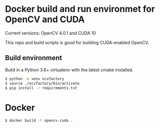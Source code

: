 # Docker build and run environmet for OpenCV and CUDA

Current versions: OpenCV 4.0.1 and CUDA 10 

This repo and build scripts is good for building CUDA-enabled OpenCV.

## Build environment

Build in a Python 3.6+ virtualenv with the latest cmake installed.

``` zsh
$ python -m venv ocvfactory
$ source ./ocvfactory/bin/activate
$ pip install -r requirements.txt
```

# Docker

``` zsh
$ docker build -t opencv-cuda . 
```
